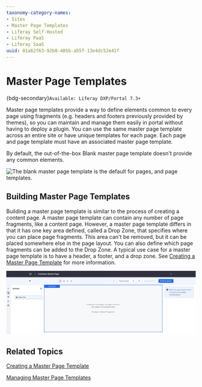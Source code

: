 ```yaml
---
taxonomy-category-names:
- Sites
- Master Page Templates
- Liferay Self-Hosted
- Liferay PaaS
- Liferay SaaS
uuid: 01a62f63-92b8-405b-ab5f-13e4dc52e41f
---
```

# Master Page Templates

{bdg-secondary}`Available: Liferay DXP/Portal 7.3+`

Master page templates provide a way to define elements common to every page using fragments (e.g. headers and footers previously provided by themes), so you can maintain and manage them easily in portal without having to deploy a plugin. You can use the same master page template across an entire site or have unique templates for each page. Each page and page template must have an associated master page template.

By default, the out-of-the-box Blank master page template doesn't provide any common elements.

![The blank master page template is the default for pages, and page templates.](./master-page-templates/images/01.png)

## Building Master Page Templates

Building a master page template is similar to the process of creating a content page. A master page template can contain any number of page fragments, like a content page. However, a master page template differs in that it has one key area defined, called a Drop Zone, that specifies where you can place page fragments. This area can't be removed, but it can be placed somewhere else in the page layout. You can also define which page fragments can be added to the Drop Zone. A typical use case for a master page template is to have a header, a footer, and a drop zone. See [Creating a Master Page Template](./creating-a-master-page-template.md) for more information.

![A typical use case for a master page template has a header, a drop zone, and a footer](./master-page-templates/images/02.png)

## Related Topics

[Creating a Master Page Template](./creating-a-master-page-template.md)

[Managing Master Page Templates](./managing-master-page-templates.md)
